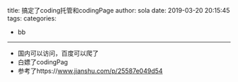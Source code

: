 title: 搞定了coding托管和codingPage
author: sola
date: 2019-03-20 20:15:45
tags:
categories:
  - bb
---

- 国内可以访问，百度可以爬了
- 白嫖了codingPag
- 参考了https://www.jianshu.com/p/25587e049d54